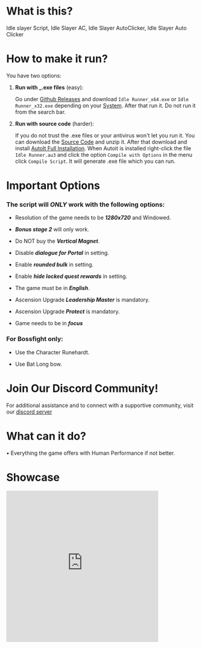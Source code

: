 <h1 id="what-is-this-">What is this?</h1>
<p>Idle slayer Script, Idle Slayer AC, Idle Slayer AutoClicker, Idle Slayer Auto Clicker</p>

# How to make it run?

You have two options:

1) **Run with _.exe files** (easy):

    Go under [Github Releases](https://github.com/Devil4ngle/Idle_Slayer_Script/releases) and download `Idle Runner_x64.exe` or `Idle Runner_x32.exe` depending on your [System](https://support.microsoft.com/en-us/windows/32-bit-and-64-bit-windows-frequently-asked-questions-c6ca9541-8dce-4d48-0415-94a3faa2e13d). After that run it. Do not run it from the search bar.


2) **Run with source code** (harder):

    If you do not trust the .exe files or your antivirus won't let you run it. You can download the [Source Code](https://github.com/Devil4ngle/Idle_Slayer_Script/releases) and unzip it. After that download and install [AutoIt Full Installation](https://www.autoitscript.com/site/autoit/downloads/). When Autoit is installed right-click the file `Idle Runner.au3` and click the option `Compile with Options` in the menu click `Compile Script`.
    It will generate .exe file which you can run.

# Important Options

### The script will ***ONLY*** work with the following options:

- Resolution of the game needs to be ***1280x720*** and Windowed.

- ***Bonus stage 2*** will only work.

- Do NOT buy the ***Vertical Magnet***.

- Disable ***dialogue for Portal*** in setting.

- Enable ***rounded bulk*** in setting.

- Enable ***hide locked quest rewards*** in setting.

- The game must be in ***English***.

- Ascension Upgrade ***Leadership Master*** is mandatory.

- Ascension Upgrade ***Protect***  is mandatory.

- Game needs to be in ***focus***

### For Bossfight only:

- Use the Character Runehardt.

- Use Bat Long bow.

# Join Our Discord Community!

For additional assistance and to connect with a supportive community, visit our [discord server](https://discord.gg/aEaBr77UDn)
<h1 id="what-can-it-do-">What can it do?</h1>
<p>• Everything the game offers with Human Performance if not better.</p>
<h1>Showcase</h1>
<iframe width="80%" height="400px" src="https://www.youtube.com/embed/uDY0wCMQZX8" allowfullscreen frameborder="0" allow="accelerometer; autoplay; clipboard-write; encrypted-media; gyroscope; picture-in-picture"></iframe>
